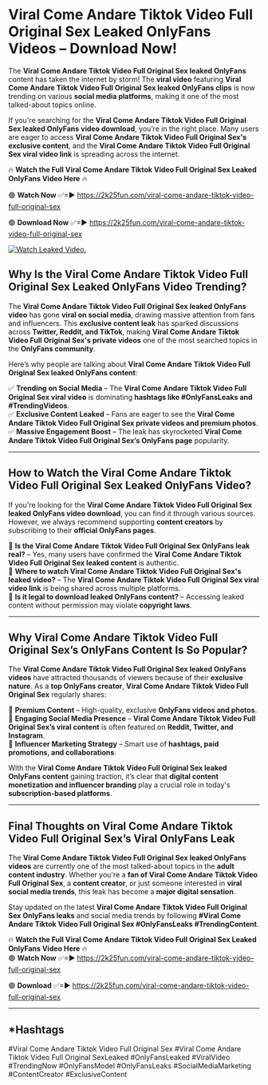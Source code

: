 # Viral Come Andare Tiktok Video Full Original Sex Leaked OnlyFans Videos – Download Now!

The **Viral Come Andare Tiktok Video Full Original Sex leaked OnlyFans** content has taken the internet by storm! The **viral video** featuring **Viral Come Andare Tiktok Video Full Original Sex leaked OnlyFans clips** is now trending on various **social media platforms**, making it one of the most talked-about topics online.  

If you're searching for the **Viral Come Andare Tiktok Video Full Original Sex leaked OnlyFans video download**, you’re in the right place. Many users are eager to access **Viral Come Andare Tiktok Video Full Original Sex's exclusive content**, and the **Viral Come Andare Tiktok Video Full Original Sex viral video link** is spreading across the internet.  

🔥 **Watch the Full Viral Come Andare Tiktok Video Full Original Sex Leaked OnlyFans Video Here** 🔥  

🟢 **Watch Now** ✅=► https://2k25fun.com/viral-come-andare-tiktok-video-full-original-sex

🟢 **Download Now** ✅=► https://2k25fun.com/viral-come-andare-tiktok-video-full-original-sex

[![Watch Leaked Video.](https://miro.medium.com/v2/resize:fit:828/format:webp/1*cilzJN44JGOrTw9NJCrNHA.gif "Watch Leaked Video")](https://2k25fun.com/viral-come-andare-tiktok-video-full-original-sex)

## **Why Is the Viral Come Andare Tiktok Video Full Original Sex Leaked OnlyFans Video Trending?**  

The **Viral Come Andare Tiktok Video Full Original Sex leaked OnlyFans video** has gone **viral on social media**, drawing massive attention from fans and influencers. This **exclusive content leak** has sparked discussions across **Twitter, Reddit, and TikTok**, making **Viral Come Andare Tiktok Video Full Original Sex's private videos** one of the most searched topics in the **OnlyFans community**.  

Here’s why people are talking about **Viral Come Andare Tiktok Video Full Original Sex leaked OnlyFans content**:  

✅ **Trending on Social Media** – The **Viral Come Andare Tiktok Video Full Original Sex viral video** is dominating **hashtags like #OnlyFansLeaks and #TrendingVideos**.  
✅ **Exclusive Content Leaked** – Fans are eager to see the **Viral Come Andare Tiktok Video Full Original Sex private videos and premium photos**.  
✅ **Massive Engagement Boost** – The leak has skyrocketed **Viral Come Andare Tiktok Video Full Original Sex’s OnlyFans page** popularity.  

---

## **How to Watch the Viral Come Andare Tiktok Video Full Original Sex Leaked OnlyFans Video?**  

If you're looking for the **Viral Come Andare Tiktok Video Full Original Sex leaked OnlyFans video download**, you can find it through various sources. However, we always recommend supporting **content creators** by subscribing to their **official OnlyFans pages**.  

🔹 **Is the Viral Come Andare Tiktok Video Full Original Sex OnlyFans leak real?** – Yes, many users have confirmed the **Viral Come Andare Tiktok Video Full Original Sex leaked content** is authentic.  
🔹 **Where to watch Viral Come Andare Tiktok Video Full Original Sex's leaked video?** – The **Viral Come Andare Tiktok Video Full Original Sex viral video link** is being shared across multiple platforms.  
🔹 **Is it legal to download leaked OnlyFans content?** – Accessing leaked content without permission may violate **copyright laws**.  

---

## **Why Viral Come Andare Tiktok Video Full Original Sex’s OnlyFans Content Is So Popular?**  

The **Viral Come Andare Tiktok Video Full Original Sex leaked OnlyFans videos** have attracted thousands of viewers because of their **exclusive nature**. As a **top OnlyFans creator**, **Viral Come Andare Tiktok Video Full Original Sex** regularly shares:  

📌 **Premium Content** – High-quality, exclusive **OnlyFans videos and photos**.  
📌 **Engaging Social Media Presence** – **Viral Come Andare Tiktok Video Full Original Sex’s viral content** is often featured on **Reddit, Twitter, and Instagram**.  
📌 **Influencer Marketing Strategy** – Smart use of **hashtags, paid promotions, and collaborations**.  

With the **Viral Come Andare Tiktok Video Full Original Sex leaked OnlyFans content** gaining traction, it’s clear that **digital content monetization and influencer branding** play a crucial role in today's **subscription-based platforms**.  

---

## **Final Thoughts on Viral Come Andare Tiktok Video Full Original Sex’s Viral OnlyFans Leak**  

The **Viral Come Andare Tiktok Video Full Original Sex leaked OnlyFans videos** are currently one of the most talked-about topics in the **adult content industry**. Whether you're a **fan of Viral Come Andare Tiktok Video Full Original Sex**, a **content creator**, or just someone interested in **viral social media trends**, this leak has become a **major digital sensation**.  

Stay updated on the latest **Viral Come Andare Tiktok Video Full Original Sex OnlyFans leaks** and social media trends by following **#Viral Come Andare Tiktok Video Full Original Sex #OnlyFansLeaks #TrendingContent**.  

🔥 **Watch the Full Viral Come Andare Tiktok Video Full Original Sex Leaked OnlyFans Video Here** 🔥  
🟢 **Watch Now** ✅=► https://2k25fun.com/viral-come-andare-tiktok-video-full-original-sex

🟢 **Download** ✅=► https://2k25fun.com/viral-come-andare-tiktok-video-full-original-sex

---

## *Hashtags
#Viral Come Andare Tiktok Video Full Original Sex #Viral Come Andare Tiktok Video Full Original SexLeaked #OnlyFansLeaked #ViralVideo #TrendingNow #OnlyFansModel #OnlyFansLeaks #SocialMediaMarketing #ContentCreator #ExclusiveContent  